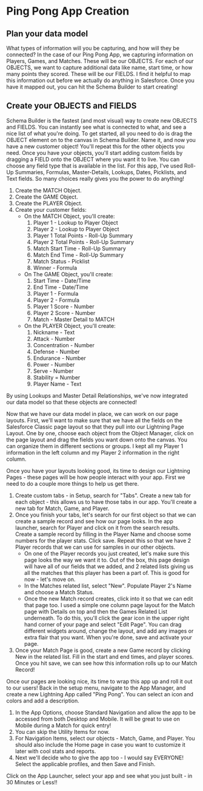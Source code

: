 # Ping Pong App Creation

## Plan your data model

What types of information will you be capturing, and how will they be connected? In the case of our Ping Pong App, we capturing information on Players, Games, and Matches. These will be our OBJECTS. For each of our OBJECTS, we want to capture additional data like name, start time, or how many points they scored. These will be our FIELDS. I find it helpful to map this information out before we actually do anything in Salesforce. Once you have it mapped out, you can hit the Schema Builder to start creating!

## Create your OBJECTS and FIELDS

Schema Builder is the fastest (and most visual) way to create new OBJECTS and FIELDS. You can instantly see what is connected to what, and see a nice list of what you're doing. To get started, all you need to do is drag the OBJECT element on to the canvas in Schema Builder. Name it, and now you have a new customer object! You'll repeat this for the other objects you need. Once you have your objects, you'll start adding custom fields by dragging a FIELD onto the OBJECT where you want it to live. You can choose any field type that is available in the list. For this app, I've used Roll-Up Summaries, Formulas, Master-Details, Lookups, Dates, Picklists, and Text fields. So many choices really gives you the power to do anything!

1. Create the MATCH Object.
2. Create the GAME Object.
3. Create the PLAYER Object.
4. Create your customer fields:
   - On the MATCH Object, you'll create:
     1. Player 1 - Lookup to Player Object
     2. Player 2 - Lookup to Player Object
     3. Player 1 Total Points - Roll-Up Summary
     4. Player 2 Total Points - Roll-Up Summary
     5. Match Start Time - Roll-Up Summary
     6. Match End Time - Roll-Up Summary
     7. Match Status - Picklist
     8. Winner - Formula
   - On The GAME Object, you'll create:
     1. Start Time - Date/Time
     2. End Time - Date/Time
     3. Player 1 - Formula
     4. Player 2 - Formula
     5. Player 1 Score - Number
     6. Player 2 Score - Number
     7. Match - Master Detail to MATCH
   - On the PLAYER Object, you'll create:
     1. Nickname - Text
     2. Attack - Number
     3. Concentration - Number
     4. Defense - Number
     5. Endurance - Number
     6. Power - Number
     7. Serve - Number
     8. Stability = Number
     9. Player Name - Text

By using Lookups and Master Detail Relationships, we've now integrated our data model so that these objects are connected!

Now that we have our data model in place, we can work on our page layouts. First, we'll want to make sure that we have all the fields on the Salesforce Classic page layout so that they pull into our Lightning Page Layout. One by one, choose each object from the Object Manager, click on the page layout and drag the fields you want down onto the canvas. You can organize them in different sections or groups. I kept all my Player 1 information in the left column and my Player 2 information in the right column.

Once you have your layouts looking good, its time to design our Lightning Pages - these pages will be how people interact with your app. First we need to do a couple more things to help us get there.

1. Create custom tabs - in Setup, search for "Tabs". Create a new tab for each object - this allows us to have those tabs in our app. You'll create a new tab for Match, Game, and Player.
2. Once you finish your tabs, let's search for our first object so that we can create a sample record and see how our page looks. In the app launcher, search for Player and click on it from the search results. Create a sample record by filling in the Player Name and choose some numbers for the player stats. Click save. Repeat this so that we have 2 Player records that we can use for samples in our other objects.
   - On one of the Player records you just created, let's make sure this page looks the way we want it to. Out of the box, this page design will have all of our fields that we added, and 2 related lists giving us all the matches that this player has been a part of. This is good for now - let's move on.
   - In the Matches related list, select "New". Populate Player 2's Name and choose a Match Status.
   - Once the new Match record creates, click into it so that we can edit that page too. I used a simple one column page layout for the Match page with Details on top and then the Games Related List underneath. To do this, you'll click the gear icon in the upper right hand corner of your page and select "Edit Page". You can drag different widgets around, change the layout, and add any images or extra flair that you want. When you're done, save and activate your page.
3. Once your Match Page is good, create a new Game record by clicking New in the related list. Fill in the start and end times, and player scores. Once you hit save, we can see how this information rolls up to our Match Record!

Once our pages are looking nice, its time to wrap this app up and roll it out to our users! Back in the setup menu, navigate to the App Manager, and create a new Lightning App called "Ping Pong". You can select an icon and colors and add a description.

1. In the App Options, choose Standard Navigation and allow the app to be accessed from both Desktop and Mobile. It will be great to use on Mobile during a Match for quick entry!
2. You can skip the Utility Items for now.
3. For Navigation Items, select our objects - Match, Game, and Player. You should also include the Home page in case you want to customize it later with cool stats and reports.
4. Next we'll decide who to give the app too - I would say EVERYONE! Select the applicable profiles, and then Save and Finish.

Click on the App Launcher, select your app and see what you just built - in 30 Minutes or Less!!
